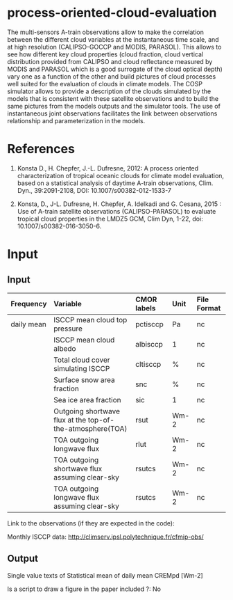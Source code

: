 # process-oriented-cloud-evaluation
The multi-sensors A-train observations allow to make the correlation between the different cloud variables at the instantaneous time scale, and at high resolution (CALIPSO-GOCCP and MODIS, PARASOL). This allows to see how different key cloud properties (cloud fraction, cloud vertical distribution provided from CALIPSO and cloud reflectance measured by MODIS and PARASOL which is a good surrogate of the cloud optical depth) vary one as a function of the other and build pictures of cloud processes well suited for the evaluation of clouds in climate models. The COSP simulator allows to provide a description of the clouds simulated by the models that is consistent with these satellite observations and to build the same pictures from the models outputs and the simulator tools. The use of instantaneous joint observations facilitates the link between observations relationship and parameterization in the models.



# References
1) Konsta D., H. Chepfer, J.-L. Dufresne, 2012: A process oriented characterization of tropical oceanic clouds for climate model evaluation, based on a statistical analysis of daytime A-train observations, Clim. Dyn., 39:2091-2108, DOI: 10.1007/s00382-012-1533-7

2) Konsta, D., J-L. Dufresne, H. Chepfer, A. Idelkadi and G. Cesana, 2015 : Use of A-train satellite observations (CALIPSO-PARASOL) to evaluate tropical cloud properties in the LMDZ5 GCM, Clim Dyn, 1-22, doi: 10.1007/s00382-016-3050-6. 


# Input
Input
----------

| Frequency | Variable | CMOR labels | Unit | File Format |
|:----------|:-----------------------------|:-------------|:------|:------------|
| daily mean | ISCCP mean cloud top pressure | pctisccp     | Pa    | nc
|  | ISCCP mean cloud albedo | albisccp     |  1    | nc
|  | Total cloud cover simulating ISCCP | cltisccp     |  %    | nc
|  | Surface snow area fraction | snc     |  %    | nc
|  | Sea ice area fraction  | sic     |  1    | nc
|  | Outgoing shortwave flux at the top-of-the-atmosphere(TOA)  | rsut     |  Wm-2    | nc
|  | TOA outgoing longwave flux  | rlut     |  Wm-2    | nc
|  | TOA outgoing shortwave flux assuming clear-sky | rsutcs     |  Wm-2    | nc
|  | TOA outgoing longwave flux assuming clear-sky | rsutcs     |  Wm-2    | nc

Link to the observations (if they are expected in the code):

Monthly ISCCP data: http://climserv.ipsl.polytechnique.fr/cfmip-obs/

Output
----------
Single value texts of Statistical mean of daily mean CREMpd [Wm-2]

 
Is a script to draw a figure in the paper included ?: No


